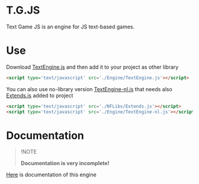 # T.G.JS
Text Game JS is an engine for JS text-based games.
# Use
Download [TextEngine.js](Engine/) and then add it to your project as other library

```html
<script type='text/javascript' src='./Engine/TextEngine.js'></script>
```

You can also use no-library version [TextEngine-nl.js](Engine) that needs also [Extends.js](NFLibs) added to project

```html
<script type='text/javascript' src='./NFLibs/Extends.js'></script>
<script type='text/javascript' src='./Engine/TextEngine-nl.js'></script>
```

# Documentation

> !NOTE
>
> **Documentation is very incomplete!**

[Here](Engine/) is documentation of this engine

